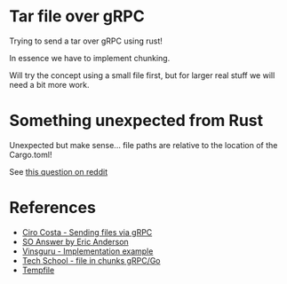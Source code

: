 # Tar file over gRPC
Trying to send a tar over gRPC using rust!

In essence we have to implement chunking.

Will try the concept using a small file first, but for larger real stuff we will need a bit more work.

# Something unexpected from Rust
Unexpected but make sense... file paths are relative to the location of the Cargo.toml!

See [this question on reddit](https://www.reddit.com/r/rust/comments/73cwro/as_newcomer_with_this_error_trace_how_i_can/)

# References
* [Ciro Costa - Sending files via gRPC](https://ops.tips/blog/sending-files-via-grpc/)
* [SO Answer by Eric Anderson](https://stackoverflow.com/questions/34969446/grpc-image-upload/34982660#34982660)
* [Vinsguru - Implementation example](https://www.vinsguru.com/grpc-file-upload-client-streaming/)
* [Tech School - file in chunks gRPC/Go](https://dev.to/techschoolguru/upload-file-in-chunks-with-client-streaming-grpc-golang-4loc)
* [Tempfile](https://docs.rs/tempfile/3.1.0/tempfile/)
